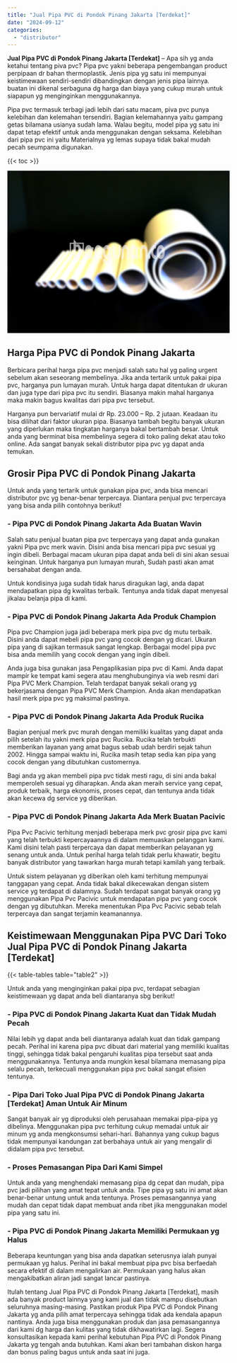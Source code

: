 ```yaml
---
title: "Jual Pipa PVC di Pondok Pinang Jakarta [Terdekat]"
date: "2024-09-12"
categories: 
  - "distributor"
---
```


**Jual Pipa PVC di Pondok Pinang Jakarta \[Terdekat\]** – Apa sih yg anda ketahui tentang piva pvc? Pipa pvc yakni beberapa pengembangan product perpipaan dr bahan thermoplastik. Jenis pipa yg satu ini mempunyai keistimewaan sendiri-sendiri dibandingkan dengan jenis pipa lainnya. buatan ini dikenal serbaguna dg harga dan biaya yang cukup murah untuk siapapun yg menginginkan menggunakannya.

Pipa pvc termasuk terbagi jadi lebih dari satu macam, piva pvc punya kelebihan dan kelemahan tersendiri. Bagian kelemahannya yaitu gampang getas bilamana usianya sudah lama. Walau begitu, model pipa yg satu ini dapat tetap efektif untuk anda menggunakan dengan seksama. Kelebihan dari pipa pvc ini yaitu Materialnya yg lemas supaya tidak bakal mudah pecah seumpama digunakan.

{{< toc >}}

![Jual Pipa PVC di Pondok Pinang Jakarta [Terdekat]](/images/jaul-pipa-pvc-56.png)

## Harga Pipa PVC di Pondok Pinang Jakarta

Berbicara perihal harga pipa pvc menjadi salah satu hal yg paling urgent sebelum akan seseorang membelinya. Jika anda tertarik untuk pakai pipa pvc, harganya pun lumayan murah. Untuk harga dapat ditentukan dr ukuran dan juga type dari pipa pvc itu sendiri. Biasanya makin mahal harganya maka makin bagus kwalitas dari pipa pvc tersebut.

Harganya pun bervariatif mulai dr Rp. 23.000 – Rp. 2 jutaan. Keadaan itu bisa dilihat dari faktor ukuran pipa. Biasanya tambah begitu banyak ukuran yang diperlukan maka tingkatan harganya bakal bertambah besar. Untuk anda yang berminat bisa membelinya segera di toko paling dekat atau toko online. Ada sangat banyak sekali distributor pipa pvc yg dapat anda temukan.

## Grosir Pipa PVC di Pondok Pinang Jakarta

Untuk anda yang tertarik untuk gunakan pipa pvc, anda bisa mencari distributor pvc yg benar-benar terpercaya. Diantara penjual pvc terpercaya yang bisa anda pilih contohnya berikut!

### \- Pipa PVC di Pondok Pinang Jakarta Ada Buatan Wavin

Salah satu penjual buatan pipa pvc terpercaya yang dapat anda gunakan yakni Pipa pvc merk wavin. Disini anda bisa mencari pipa pvc sesuai yg ingin dibeli. Berbagai macam ukuran pipa dapat anda beli di sini akan sesuai keinginan. Untuk harganya pun lumayan murah, Sudah pasti akan amat bersahabat dengan anda.

Untuk kondisinya juga sudah tidak harus diragukan lagi, anda dapat mendapatkan pipa dg kwalitas terbaik. Tentunya anda tidak dapat menyesal jikalau belanja pipa di kami.

### \- Pipa PVC di Pondok Pinang Jakarta Ada Produk Champion

Pipa pvc Champion juga jadi beberapa merk pipa pvc dg mutu terbaik. Disini anda dapat mebeli pipa pvc yang cocok dengan yg dicari. Ukuran pipa yang di sajikan termasuk sangat lengkap. Berbagai model pipa pvc bisa anda memilih yang cocok dengan yang ingin dibeli.

Anda juga bisa gunakan jasa Pengaplikasian pipa pvc di Kami. Anda dapat mampir ke tempat kami segera atau menghubunginya via web resmi dari Pipa PVC Merk Champion. Telah terdapat banyak sekali orang yg bekerjasama dengan Pipa PVC Merk Champion. Anda akan mendapatkan hasil merk pipa pvc yg maksimal pastinya.

### \- Pipa PVC di Pondok Pinang Jakarta Ada Produk Rucika

Bagian penjual merk pvc murah dengan memiliki kualitas yang dapat anda pilih setelah itu yakni merk pipa pvc Rucika. Rucika telah terbukti memberikan layanan yang amat bagus sebab udah berdiri sejak tahun 2002. Hingga sampai waktu ini, Rucika masih tetap sedia kan pipa yang cocok dengan yang dibutuhkan customernya.

Bagi anda yg akan membeli pipa pvc tidak mesti ragu, di sini anda bakal memperoleh sesuai yg diharapkan. Anda akan meraih service yang cepat, produk terbaik, harga ekonomis, proses cepat, dan tentunya anda tidak akan kecewa dg service yg diberikan.

### \- Pipa PVC di Pondok Pinang Jakarta Ada Merk Buatan Pacivic

Pipa Pvc Pacivic terhitung menjadi beberapa merk pvc grosir pipa pvc kami yang telah terbukti kepercayaannya di dalam memuaskan pelanggan kami. Kami disini telah pasti terpercaya dan dapat memberikan pelayanan yg senang untuk anda. Untuk perihal harga telah tidak perlu khawatir, begitu banyak distributor yang tawarkan harga murah tetapi kamilah yang terbaik.

Untuk sistem pelayanan yg diberikan oleh kami terhitung mempunyai tanggapan yang cepat. Anda tidak bakal dikecewakan dengan sistem service yg terdapat di dalamnya. Sudah terdapat sangat banyak orang yg menggunakan Pipa Pvc Pacivic untuk mendapatan pipa pvc yang cocok dengan yg dibutuhkan. Mereka menentukan Pipa Pvc Pacivic sebab telah terpercaya dan sangat terjamin keamanannya.

## Keistimewaan Menggunakan Pipa PVC Dari Toko Jual Pipa PVC di Pondok Pinang Jakarta \[Terdekat\]

{{< table-tables table="table2" >}}

Untuk anda yang menginginkan pakai pipa pvc, terdapat sebagian keistimewaan yg dapat anda beli diantaranya sbg berikut!

### \- Pipa PVC di Pondok Pinang Jakarta Kuat dan Tidak Mudah Pecah

Nilai lebih yg dapat anda beli diantaranya adalah kuat dan tidak gampang pecah. Perihal ini karena pipa pvc dibuat dari material yang memiliki kualitas tinggi, sehingga tidak bakal pengaruhi kualitas pipa tersebut saat anda menggunakannya. Tentunya anda mungkin kesal bilamana memasang pipa selalu pecah, terkecuali menggunakan pipa pvc bakal sangat efisien tentunya.

### \- Pipa Dari Toko Jual Pipa PVC di Pondok Pinang Jakarta \[Terdekat\] Aman Untuk Air Minum

Sangat banyak air yg diproduksi oleh perusahaan memakai pipa-pipa yg dibelinya. Menggunakan pipa pvc terhitung cukup memadai untuk air minum yg anda mengkonsumsi sehari-hari. Bahannya yang cukup bagus tidak mempunyai kandungan zat berbahaya untuk air yang mengalir di didalam pipa pvc tersebut.

### \- Proses Pemasangan Pipa Dari Kami Simpel

Untuk anda yang menghendaki memasang pipa dg cepat dan mudah, pipa pvc jadi pilihan yang amat tepat untuk anda. Tipe pipa yg satu ini amat akan benar-benar untung untuk anda tentunya. Proses pemasangannya yang mudah dan cepat tidak dapat membuat anda ribet jika menggunakan model pipa yang satu ini.

### \- Pipa PVC di Pondok Pinang Jakarta Memiliki Permukaan yg Halus

Beberapa keuntungan yang bisa anda dapatkan seterusnya ialah punyai permukaan yg halus. Perihal ini bakal membuat pipa pvc bisa berfaedah secara efektif di dalam mengalirkan air. Permukaan yang halus akan mengakibatkan aliran jadi sangat lancar pastinya.

Itulah tentang Jual Pipa PVC di Pondok Pinang Jakarta \[Terdekat\], masih ada banyak product lainnya yang kami jual dan tidak mampu disebutkan seluruhnya masing-masing. Pastikan produk Pipa PVC di Pondok Pinang Jakarta yg anda pilih amat terpercaya sehingga tidak ada kendala apapun nantinya. Anda juga bisa menggunakan produk dan jasa pemasangannya dari kami dg harga dan kulitas yang tidak dikhawatirkan lagi. Segera konsultasikan kepada kami perihal kebutuhan Pipa PVC di Pondok Pinang Jakarta yg tengah anda butuhkan. Kami akan beri tambahan diskon harga dan bonus paling bagus untuk anda saat ini juga.
